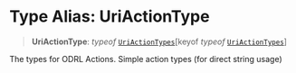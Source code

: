 # Type Alias: UriActionType

> **UriActionType**: *typeof* [`UriActionTypes`](../variables/UriActionTypes.md)\[keyof *typeof* [`UriActionTypes`](../variables/UriActionTypes.md)\]

The types for ODRL Actions.
Simple action types (for direct string usage)
